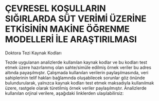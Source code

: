 # ÇEVRESEL KOŞULLARIN SIĞIRLARDA SÜT VERİMİ ÜZERİNE ETKİSİNİN MAKİNE ÖĞRENME MODELLERİ İLE ARAŞTIRILMASI

Doktora Tezi Kaynak Kodları

Tezde uygulanan analizlerde kullanılan kaynak kodlar ve bu kodları test etmek üzere
hazırlanmış olan sahte/simüle edilmiş örnek veriler bu adres altında payaşılmıştır.
Çalışmada kullanılan verilerin paylaşılmasında, veri sahiplerinin telif hakları
bağlamında oluşabilecek sorunlar göz önünde bulundurularak, yalnızca kaynak kodları
test etmek maksadıyla kullanılmak üzere, rastgele olarak türetilmiş örnek veriler
paylaşılmıştır. Analizlerde kullanılan orjinal verilere, aşağıdaki linklerden ulaşılabilirsiz:
